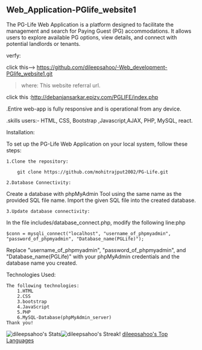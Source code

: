 ## Web_Application-PGlife_website1

The PG-Life Web Application is a platform designed to facilitate the management and search for Paying Guest (PG) accommodations. 
It allows users to explore available PG options, view details, and connect with potential landlords or tenants.

verfy:

click this--> https://github.com/dileepsahoo/-Web_development-PGlife_website1.git

>where: 
This website referral url.
   
click this :http://debanjansarkar.epizy.com/PGLIFE/index.php
   
.Entire web-app is fully responsive and is operational from any device.

.skills users:- HTML, CSS, Bootstrap ,Javascript,AJAX, PHP, MySQL, react.

Installation:

To set up the PG-Life Web Application on your local system, follow these steps:

    1.Clone the repository:

        git clone https://github.com/mohitrajput2002/PG-Life.git 

    2.Database Connectivity:
Create a database with phpMyAdmin Tool using the same name as the provided SQL file name. Import the given SQL file into the created database.

    3.Update database connectivity: 
In the file includes/database_connect.php, modify the following line:php
       
    $conn = mysqli_connect("localhost", "username_of_phpmyadmin", "password_of_phpmyadmin", "Database_name(PGLife)");

Replace "username_of_phpmyadmin", "password_of_phpmyadmin", and "Database_name(PGLife)" with your phpMyAdmin credentials and the database name you created.

Technologies Used:

    The following technologies:
        1.HTML
        2.CSS
        3.bootstrap
        4.JavaScript
        5.PHP
        6.MySQL-Database(phpMyAdmin_server)
    Thank you!

![dileepsahoo's Stats](https://github-readme-stats.vercel.app/api?username=dileepsahoo&theme=tokyonight&show_icons=true&hide_border=true&count_private=true)![dileepsahoo's Streak](https://github-readme-streak-stats.herokuapp.com/?user=dileepsahoo&theme=tokyonight&hide_border=true)!
[dileepsahoo's Top Languages](https://github-readme-stats.vercel.app/api/top-langs/?username=dileepsahoo&theme=tokyonight&show_icons=true&hide_border=true&layout=compact)
